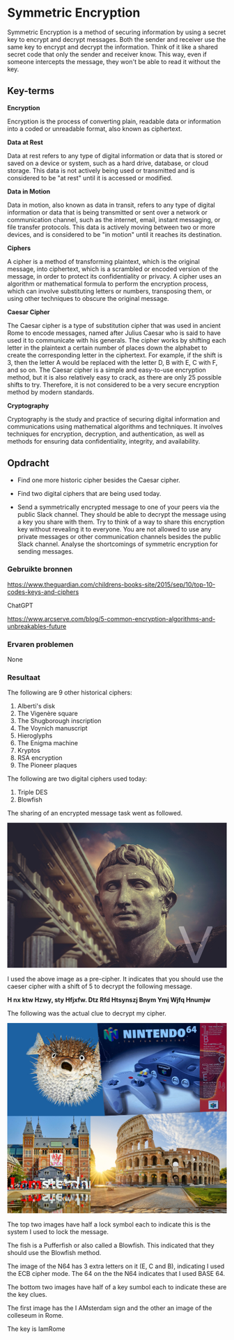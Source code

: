 # Symmetric Encryption
Symmetric Encryption is a method of securing information by using a secret key to encrypt and decrypt messages. Both the sender and receiver use the same key to encrypt and decrypt the information. Think of it like a shared secret code that only the sender and receiver know. This way, even if someone intercepts the message, they won't be able to read it without the key.

## Key-terms
**Encryption**

Encryption is the process of converting plain, readable data or information into a coded or unreadable format, also known as ciphertext.

**Data at Rest**

Data at rest refers to any type of digital information or data that is stored or saved on a device or system, such as a hard drive, database, or cloud storage. This data is not actively being used or transmitted and is considered to be "at rest" until it is accessed or modified. 

**Data in Motion**

Data in motion, also known as data in transit, refers to any type of digital information or data that is being transmitted or sent over a network or communication channel, such as the internet, email, instant messaging, or file transfer protocols. This data is actively moving between two or more devices, and is considered to be "in motion" until it reaches its destination.

**Ciphers**

A cipher is a method of transforming plaintext, which is the original message, into ciphertext, which is a scrambled or encoded version of the message, in order to protect its confidentiality or privacy. A cipher uses an algorithm or mathematical formula to perform the encryption process, which can involve substituting letters or numbers, transposing them, or using other techniques to obscure the original message.

**Caesar Cipher**

The Caesar cipher is a type of substitution cipher that was used in ancient Rome to encode messages, named after Julius Caesar who is said to have used it to communicate with his generals. The cipher works by shifting each letter in the plaintext a certain number of places down the alphabet to create the corresponding letter in the ciphertext. For example, if the shift is 3, then the letter A would be replaced with the letter D, B with E, C with F, and so on. The Caesar cipher is a simple and easy-to-use encryption method, but it is also relatively easy to crack, as there are only 25 possible shifts to try. Therefore, it is not considered to be a very secure encryption method by modern standards.

**Cryptography**

Cryptography is the study and practice of securing digital information and communications using mathematical algorithms and techniques. It involves techniques for encryption, decryption, and authentication, as well as methods for ensuring data confidentiality, integrity, and availability.



## Opdracht

- Find one more historic cipher besides the Caesar cipher.

- Find two digital ciphers that are being used today.

- Send a symmetrically encrypted message to one of your peers via the public Slack channel. They should be able to decrypt the message using a key you share with them. Try to think of a way to share this encryption key without revealing it to everyone. You are not allowed to use any private messages or other communication channels besides the public Slack channel. Analyse the shortcomings of symmetric encryption for sending messages.


### Gebruikte bronnen
https://www.theguardian.com/childrens-books-site/2015/sep/10/top-10-codes-keys-and-ciphers

ChatGPT

https://www.arcserve.com/blog/5-common-encryption-algorithms-and-unbreakables-future







### Ervaren problemen
None

### Resultaat
The following are 9 other historical ciphers:

1. Alberti's disk
2. The Vigenère square
3. The Shugborough inscription
4. The Voynich manuscript
5. Hieroglyphs
6. The Enigma machine
7. Kryptos
8. RSA encryption
9. The Pioneer plaques

The following are two digital ciphers used today:

1. Triple DES
2. Blowfish

The sharing of an encrypted message task went as followed.

![Alt text](../00_includes/Week-3-Security/SEC-04-Caeser.jpg)

I used the above image as a pre-cipher. It indicates that you should use the caeser cipher with a shift of 5 to decrypt the following message.

**H nx ktw Hzwy, sty Hfjxfw. Dtz Rfd Htsynszj Bnym Ymj Wjfq Hnumjw**

The following was the actual clue to decrypt my cipher.

![Alt text](../00_includes/Week-3-Security/SEC-04-Lock-Key.jpg)

The top two images have half a lock symbol each to indicate this is the system I used to lock the message.

The fish is a Pufferfish or also called a Blowfish. This indicated that they should use the Blowfish method.

The image of the N64 has 3 extra letters on it (E, C and B), indicating I used the ECB cipher mode. The 64 on the the N64 indicates that I used BASE 64. 

The bottom two images have half of a key sumbol each to indicate these are the key clues.

The first image has the I AMsterdam sign and the other an image of the colleseum in Rome. 

The key is IamRome






















